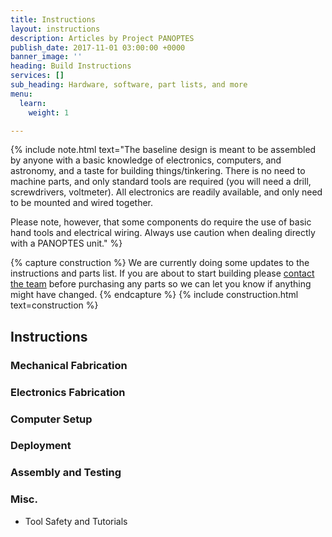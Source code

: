 ```yaml
---
title: Instructions
layout: instructions
description: Articles by Project PANOPTES
publish_date: 2017-11-01 03:00:00 +0000
banner_image: ''
heading: Build Instructions
services: []
sub_heading: Hardware, software, part lists, and more
menu:
  learn:
    weight: 1

---
```

{% include note.html text="The baseline design is meant to be assembled by anyone with a basic knowledge of electronics, computers, and astronomy, and a taste for building things/tinkering. There is no need to machine parts, and only standard tools are required (you will need a drill, screwdrivers, voltmeter). All electronics are readily available, and only need to be mounted and wired together.

Please note, however, that some components do require the use of basic hand tools and electrical wiring. Always use caution when dealing directly with a PANOPTES unit." %}

{% capture construction %}
We are currently doing some updates to the instructions and parts list. If you are about to start building please <a href="/contact">contact the team</a> before purchasing any parts so we can let you know if anything might have changed.
{% endcapture %}
{% include construction.html text=construction %}

## Instructions

### Mechanical Fabrication

### Electronics Fabrication

### Computer Setup

### Deployment

### Assembly and Testing

### Misc.

* Tool Safety and Tutorials